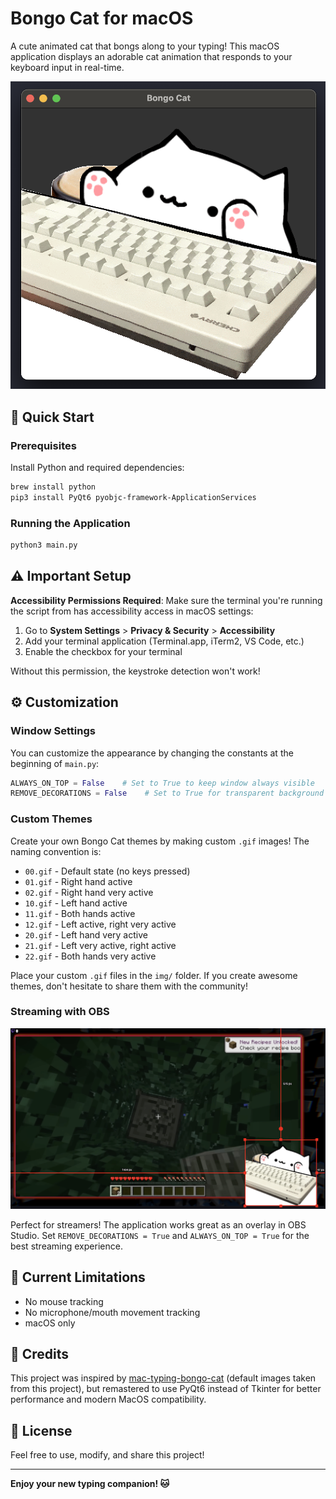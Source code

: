 # Bongo Cat for macOS

A cute animated cat that bongs along to your typing! This macOS application displays an adorable cat animation that responds to your keyboard input in real-time.

![Bongo Cat Demo](examples/default.png)

## 🚀 Quick Start

### Prerequisites
Install Python and required dependencies:

```bash
brew install python
pip3 install PyQt6 pyobjc-framework-ApplicationServices
```

### Running the Application
```bash
python3 main.py
```

## ⚠️ Important Setup

**Accessibility Permissions Required**: Make sure the terminal you're running the script from has accessibility access in macOS settings:

1. Go to **System Settings** > **Privacy & Security** > **Accessibility**
2. Add your terminal application (Terminal.app, iTerm2, VS Code, etc.)
3. Enable the checkbox for your terminal

Without this permission, the keystroke detection won't work!

## ⚙️ Customization

### Window Settings
You can customize the appearance by changing the constants at the beginning of `main.py`:

```python
ALWAYS_ON_TOP = False    # Set to True to keep window always visible
REMOVE_DECORATIONS = False    # Set to True for transparent background
```

### Custom Themes
Create your own Bongo Cat themes by making custom `.gif` images! The naming convention is:
- `00.gif` - Default state (no keys pressed)
- `01.gif` - Right hand active
- `02.gif` - Right hand very active
- `10.gif` - Left hand active
- `11.gif` - Both hands active
- `12.gif` - Left active, right very active
- `20.gif` - Left hand very active
- `21.gif` - Left very active, right active
- `22.gif` - Both hands very active

Place your custom `.gif` files in the `img/` folder. If you create awesome themes, don't hesitate to share them with the community!

### Streaming with OBS
![OBS Example](examples/obs.png)

Perfect for streamers! The application works great as an overlay in OBS Studio. Set `REMOVE_DECORATIONS = True` and `ALWAYS_ON_TOP = True` for the best streaming experience.

## 🚧 Current Limitations

- No mouse tracking
- No microphone/mouth movement tracking
- macOS only

## 🙏 Credits

This project was inspired by [mac-typing-bongo-cat](https://github.com/111116/mac-typing-bongo-cat) (default images taken from this project), but remastered to use PyQt6 instead of Tkinter for better performance and modern MacOS compatibility.
## 📝 License

Feel free to use, modify, and share this project!

---

**Enjoy your new typing companion! 🐱**